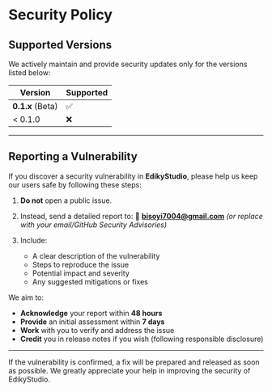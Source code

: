 # Security Policy

## Supported Versions

We actively maintain and provide security updates only for the versions listed below:

| Version          | Supported |
| ---------------- | --------- |
| **0.1.x** (Beta) | ✅         |
| < 0.1.0          | ❌         |

---

## Reporting a Vulnerability

If you discover a security vulnerability in **EdikyStudio**, please help us keep our users safe by following these steps:

1. **Do not** open a public issue.
2. Instead, send a detailed report to:
   📧 **[bisoyi7004@gmail.com](mailto:bisoyi7004@gmail.com)** *(or replace with your email/GitHub Security Advisories)*
3. Include:

   * A clear description of the vulnerability
   * Steps to reproduce the issue
   * Potential impact and severity
   * Any suggested mitigations or fixes

We aim to:

* **Acknowledge** your report within **48 hours**
* **Provide** an initial assessment within **7 days**
* **Work** with you to verify and address the issue
* **Credit** you in release notes if you wish (following responsible disclosure)

---

If the vulnerability is confirmed, a fix will be prepared and released as soon as possible.
We greatly appreciate your help in improving the security of EdikyStudio.
